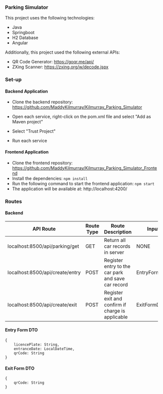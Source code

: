 ### Parking Simulator

This project uses the following technologies:

- Java
- Springboot
- H2 Database
- Angular

Additionally, this project used the following external APIs:

- QR Code Generator: https://goqr.me/api/
- ZXing Scanner: https://zxing.org/w/decode.jspx



### Set-up

#### Backend Application

- Clone the backend repository: https://github.com/MaddyKilmurray/Kilmurray_Parking_Simulator
- Open each service, right-click on the pom.xml file and select "Add as Maven project"

- Select "Trust Project"
- Run each service

#### Frontend Application

- Clone the frontend repository: https://github.com/MaddyKilmurray/Kilmurray_Parking_Simulator_Frontend
- Install the dependencies: `npm install`
- Run the following command to start the frontend application: `npm start`
- The application will be available at: http://localhost:4200/



### Routes

#### Backend

| API Route                       | Route Type | Route Description                                  | Input        | Output    |
| ------------------------------- | ---------- | -------------------------------------------------- | ------------ | --------- |
| localhost:8500/api/parking/get  | GET        | Return all car records in server                   | NONE         | List<Car> |
| localhost:8500/api/create/entry | POST       | Register entry to the car park and save car record | EntryFormDTO | NONE      |
| localhost:8500/api/create/exit  | POST       | Register exit and confirm if charge is applicable  | ExitFormDTO  | Boolean   |

#### Entry Form DTO

```
{
    licencePlate: String,
    entranceDate: LocalDateTime,
    qrCode: String
}
```

#### Exit Form DTO

```
{
    qrCode: String
}
```

